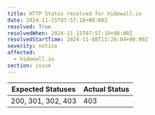 ```yaml
---
title: HTTP Status resolved for hidewall.io
date: 2024-11-15T07:57:10+00:00Z
resolved: True
resolvedWhen: 2024-11-15T07:57:10+00:00Z
resolvedStartTime: 2024-11-08T11:28:04+00:00Z
severity: notice
affected:
  - hidewall.io
section: issue
---
```


| Expected Statuses | Actual Status  |
|-------------------|----------------|
| 200, 301, 302, 403 | 403 |
